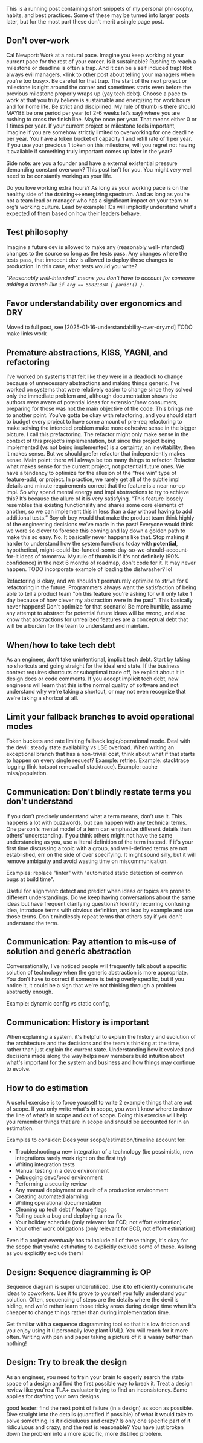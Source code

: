 This is a running post containing short snippets of my personal philosophy, habits, and best practices. Some of these may be turned into larger posts later, but for the most part these don't merit a single page post.

## Don't over-work

Cal Newport: Work at a natural pace. Imagine you keep working at your current pace for the rest of your career. Is it sustainable? Rushing to reach a milestone or deadline is often a trap. And it can be a self induced trap! Not always evil managers. <link to other post about telling your managers when you’re too busy>. Be careful for that trap. The start of the next project or milestone is right around the corner and sometimes starts even before the previous milestone properly wraps up (yay tech debt). Choose a pace to work at that you truly believe is sustainable and energizing for work hours and for home life. Be strict and disciplined. My rule of thumb is there should MAYBE be one period per year (of 2-6 weeks let’s say) where you are rushing to cross the finish line. Maybe once per year. That means either 0 or 1 times per year. If your current project or milestone feels important, imagine if you are somehow strictly limited to overworking for one deadline per year. You have a token bucket of capacity 1 and refill rate of 1 per year. If you use your precious 1 token on this milestone, will you regret not having it available if something truly important comes up later in the year?

Side note: are you a founder and have a external existential pressure demanding constant overwork? This post isn’t for you. You might very well need to be constantly working as your life. 

Do you love working extra hours? As long as your working pace is on the healthy side of the draining<->energizing spectrum. And as long as you’re not a team lead or manager who has a significant impact on your team or org’s working culture. Lead by example! ICs will implicitly understand what's expected of them based on how their leaders behave.

## Test philosophy

Imagine a future dev is allowed to make any (reasonably well-intended) changes to the source so long as the tests pass. Any changes where the tests pass, that innocent dev is allowed to deploy those changes to production. In this case, what tests would you write?

_"Reasonably well-intended" means you don't have to account for someone adding a branch like `if arg == 50821358 { panic!() }`._

## Favor understandability over ergonomics and DRY

Moved to full post, see [2025-01-16-understandability-over-dry.md] TODO make links work

## Premature abstractions, KISS, YAGNI, and refactoring

I’ve worked on systems that felt like they were in a deadlock to change because of unnecessary abstractions and making things generic. I’ve worked on systems that were relatively easier to change since they solved only the immediate problem and, although documentation shows the authors were aware of potential ideas for extension/new consumers, preparing for those was not the main objective of the code. This brings me to another point. You’ve gotta be okay with refactoring, and you should start to budget every project to have some amount of pre-req refactoring to make solving the intended problem make more cohesive sense in the bigger picture. I call this prefactoring. The refactor might only make sense in the context of this project’s implementation, but since this project being implemented (vs not being implemented) is a certainty, an inevitability, then it makes sense. But we should prefer refactor that independently makes sense. Main point: there will always be too many things to refactor. Refactor what makes sense for the current project, not potential future ones. We have a tendency to optimize for the allusion of the “free win” type of feature-add, or project. In practice, we rarely get all of the subtle impl details and minute requirements correct that the feature is a near no-op impl. So why spend mental energy and impl abstractions to try to achieve this? It’s because the allure of it is very satisfying. “This feature loosely resembles this existing functionality and shares some core elements of another, so we can implement this in less than a day without having to add additional tests.” Boy oh boy would that make the product team think highly of the engineering decisions we’ve made in the past! Everyone would think we were so clever to foresee this coming and lay down a golden path to make this so easy. No. It basically never happens like that. Stop making it harder to understand how the system functions today with **potential**, hypothetical, might-could-be-funded-some-day-so-we-should-account-for-it ideas of tomorrow. My rule of thumb is if it's not definitely (90% confidence) in the next 6 months of roadmap, don't code for it. It may never happen. TODO incorporate example of loading the dishwasher? lol

Refactoring is okay, and we shouldn't prematurely optimize to strive for 0 refactoring in the future. Programmers always want the satisfaction of being able to tell a product team "oh this feature you're asking for will only take 1 day because of how clever my abstraction were in the past". This basically never happens! Don't optimize for that scenario! Be more humble, assume any attempt to abstract for potential future ideas will be wrong, and also know that abstractions for unrealized features are a conceptual debt that will be a burden for the team to understand and maintain.

## When/how to take tech debt

As an engineer, don’t take unintentional, implicit tech debt. Start by taking no shortcuts and going straight for the ideal end state. If the business context requires shortcuts or suboptimal trade off, be explicit about it in design docs or code comments. If you accept implicit tech debt, new engineers will learn that this is the normal quality of software and not understand why we're taking a shortcut, or may not even recognize that we're taking a shortcut at all.

## Limit your fallback branches to avoid operational modes

Token buckets and rate limiting fallback logic/operational mode. Deal with the devil: steady state availability vs LSE overload. When writing an exceptional branch that has a non-trivial cost, think about what if that starts to happen on every single request? Example: retries. Example: stacktrace logging (link hotspot removal of stacktrace). Example: cache miss/population.

## Communication: Don't blindly restate terms you don't understand

If you don’t precisely understand what a term means, don’t use it. This happens a lot with buzzwords, but can happen with any technical terms. One person's mental model of a term can emphasize different details than others' understanding. If you think others might not have the same understanding as you, use a literal definition of the term instead. If it's your first time discussing a topic with a group, and well-defined terms are not established, err on the side of over specifying. It might sound silly, but it will remove ambiguity and avoid wasting time on miscommunication.

Examples: replace "linter" with "automated static detection of common bugs at build time".

Useful for alignment: detect and predict when ideas or topics are prone to different understandings. Do we keep having conversations about the same ideas but have frequent clarifying questions? Identify recurring confusing idea, introduce terms with obvious definition, and lead by example and use those terms. Don't mindlessly repeat terms that others say if you don't understand the term.

## Communication: Pay attention to mis-use of solution and generic abstraction

Conversationally, I've noticed people will frequently talk about a specific solution of technology when the generic abstraction is more appropriate. You don't have to correct if someone is being overly specific, but if you notice it, it could be a sign that we're not thinking through a problem abstractly enough.

Example: dynamic config vs static config, 

## Communication: History is important

When explaining a system, it's helpful to explain the history and evolution of the architecture and the decisions and the team's thinking at the time, rather than just explain the current state. Understanding how it evolved and decisions made along the way helps new members build intuition about what's important for the system and business and how things may continue to evolve.

## How to do estimation

A useful exercise is to force yourself to write 2 example things that are out of scope. If you only write what's in scope, you won't know where to draw the line of what’s in scope and out of scope. Doing this exercise will help you remember things that are in scope and should be accounted for in an estimation.

Examples to consider: Does your scope/estimation/timeline account for:
* Troubleshooting a new integration of a technology (be pessimistic, new integrations rarely work right on the first try)
* Writing integration tests
* Manual testing in a devo environment
* Debugging devo/prod environment
* Performing a security review
* Any manual deployment or audit of a production environment
* Creating automated alarming
* Writing operational documentation
* Cleaning up tech debt / feature flags
* Rolling back a bug and deploying a new fix
* Your holiday schedule (only relevant for ECD, not effort estimation)
* Your other work obligations (only relevant for ECD, not effort estimation)

Even if a project _eventually_ has to include all of these things, it's okay for the scope that you're estimating to explicitly exclude some of these. As long as you explicitly exclude them! 

## Design: Sequence diagramming is OP

Sequence diagram is super underutilized. Use it to efficiently communicate ideas to coworkers. Use it to prove to yourself you fully understand your solution. Often, sequencing of steps are the details where the devil is hiding, and we'd rather learn those tricky areas during design time when it's cheaper to change things rather than during implementation time.

Get familiar with a sequence diagramming tool so that it's low friction and you enjoy using it (I personally love plant UML). You will reach for it more often. Writing with pen and paper taking a picture of it is waaay better than nothing!

## Design: Try to break the design

As an engineer, you need to train your brain to eagerly search the state space of a design and find the first possible way to break it. Treat a design review like you're a TLA+ evaluator trying to find an inconsistency. Same applies for drafting your own designs.

good leader: find the next point of failure (in a design) as soon as possible. Dive straight into the details (quantified if possible) of what it would take to solve something. Is it ridiciuluous and crazy? Is only one specific part of it ridiculuous and crazy, and the rest is reasonable? You have just broken down the problem into a more specific, more distilled problem.
